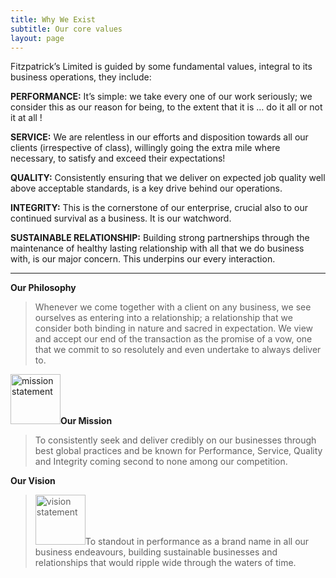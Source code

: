 ```yaml
---
title: Why We Exist
subtitle: Our core values
layout: page
---
```

Fitzpatrick’s Limited is guided by some fundamental values, integral to its business operations, they include:

**PERFORMANCE:**
It’s simple: we take every one of our work seriously; we consider this as our reason for being, to the extent that it is … do it all or not it at all !

**SERVICE:**  We are relentless in our efforts and disposition towards all our clients (irrespective of class), willingly going the extra mile where necessary, to satisfy and exceed their expectations!

**QUALITY:** Consistently ensuring that we deliver on expected job quality well above acceptable standards, is a key drive behind our operations.

**INTEGRITY:** This is the cornerstone of our enterprise, crucial also to our continued survival as a business. It is our watchword.

**SUSTAINABLE RELATIONSHIP:** Building strong partnerships through the maintenance of healthy lasting relationship with all that we do business with, is our major concern. This underpins our every interaction.

---

**Our Philosophy**
> Whenever we come together with a client on any business, we see ourselves as entering into a relationship; a relationship that we consider both binding in nature and sacred in expectation. We view and accept our end of the transaction as the promise of a vow, one that we commit to so resolutely and even undertake to always deliver to.

 <img src="https://preview--fitzpatrick-0d09c.stackbit.dev/images/mission.png" alt="mission statement" width="80"/>**Our Mission**
>To consistently seek and deliver credibly on our businesses through best global practices and be known for Performance, Service, Quality and Integrity coming second to none among our competition.

**Our Vision**
> <img src="https://preview--fitzpatrick-0d09c.stackbit.dev/images/vision.png" alt="vision statement" width="80"/>To standout in performance as a brand name in all our business endeavours, building sustainable businesses and relationships that would ripple wide through the waters of time.